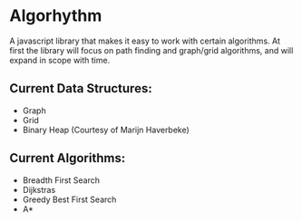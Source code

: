 # Algorhythm
A javascript library that makes it easy to work with certain algorithms. At first the library will focus on path finding and graph/grid algorithms, and will expand in scope with time. 

<h2>Current Data Structures:</h2>
<ul>
	<li>Graph</li>
	<li>Grid</li>
	<li>Binary Heap (Courtesy of Marijn Haverbeke)</li>
</ul>
<h2>Current Algorithms:</h2>
<ul>
	<li>Breadth First Search</li>
	<li>Dijkstras</li>
	<li>Greedy Best First Search</li>
	<li>A*</li>
</ul>
